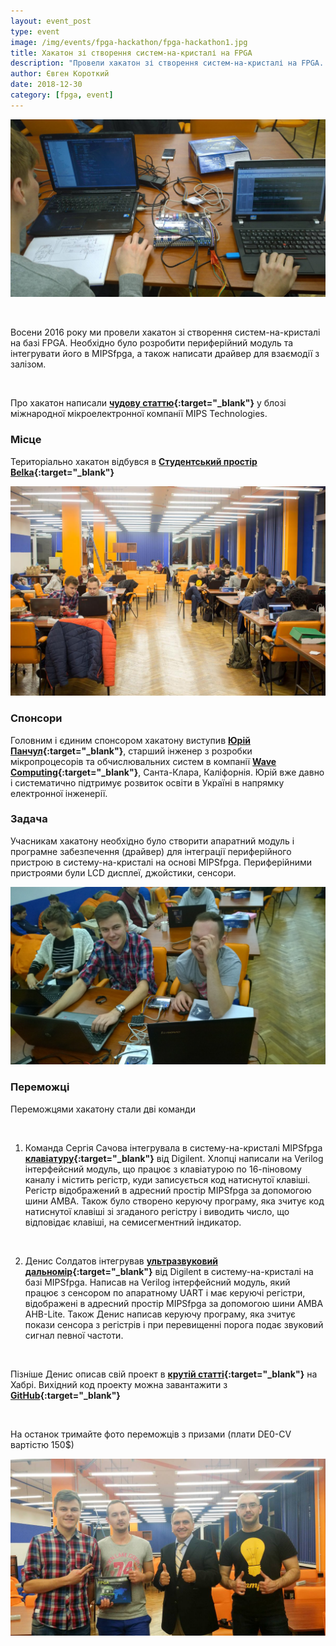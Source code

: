 ```yaml
---
layout: event_post
type: event
image: /img/events/fpga-hackathon/fpga-hackathon1.jpg
title: Хакатон зі створення систем-на-кристалі на FPGA
description: "Провели хакатон зі створення систем-на-кристалі на FPGA. Необхідно було розробити периферійний модуль та інтегрувати його в MIPSfpga, а також написати драйвер для взаємодії з залізом"
author: Євген Короткий
date: 2018-12-30
category: [fpga, event]
---
```


![](/img/events/fpga-hackathon/fpga-hackathon1.jpg)

<br>

Восени 2016 року ми провели хакатон зі створення систем-на-кристалі на базі FPGA. Необхідно було розробити периферійний модуль та інтегрувати його в MIPSfpga, а також написати драйвер для взаємодії з залізом. 

<br>

Про хакатон написали **[чудову статтю](https://www.mips.com/blog/ukraine-mips-fpga-hackathon-success/){:target="_blank"}** у блозі міжнародної мікроелектронної компанії MIPS Technologies.

### Місце

Територіально хакатон відбувся в **[Студентський простір Belka](https://www.facebook.com/belka.space.kpi/){:target="_blank"}**

![](/img/events/fpga-hackathon/fpga-hackathon4.jpg)

### Спонсори

Головним і єдиним спонсором хакатону виступив **[Юрій Панчул](https://www.facebook.com/yuri.panchul){:target="_blank"}**, старший інженер з розробки мікропроцесорів та обчислювальних систем в компанії **[Wave Computing](https://wavecomp.ai){:target="_blank"}**, Санта-Клара, Каліфорнія. Юрій вже давно і систематично підтримує розвиток освіти в Україні в напрямку електронної інженерії.

### Задача

Учасникам хакатону необхідно було створити апаратний модуль і програмне забезпечення (драйвер) для інтеграції периферійного пристрою в систему-на-кристалі на основі MIPSfpga. Периферійними пристроями були LCD дисплеї, джойстики, сенсори.

![](/img/events/fpga-hackathon/fpga-hackathon2.jpg)

### Переможці

Переможцями хакатону стали дві команди

<br>

1) Команда Сергія Сачова інтегрувала в систему-на-кристалі MIPSfpga **[клавіатуру](https://store.digilentinc.com/pmod-kypd-16-button-keypad/){:target="_blank"}** від Digilent. Хлопці написали на Verilog інтерфейсний модуль, що працює з клавіатурою по 16-піновому каналу і містить регістр, куди записується код натиснутої клавіші. Регістр відображений в адресний простір MIPSfpga за допомогою шини AMBA. Також було створено керуючу програму, яка зчитує код натиснутої клавіші зі згаданого регістру і виводить число, що відповідає клавіші, на семисегментний індикатор.

<br>

2) Денис Солдатов інтегрував **[ультразвуковий дальномір](https://store.digilentinc.com/pmodmaxsonar-maxbotix-ultrasonic-range-finder/){:target="_blank"}** від Digilent в систему-на-кристалі на базі MIPSfpga. Написав на Verilog інтерфейсний модуль, який працює з сенсором по апаратному UART і має керуючі регістри, відображені в адресний простір MIPSfpga за допомогою шини AMBA AHB-Lite. Також Денис написав керуючу програму, яка зчитує покази сенсора з регістрів і при перевищенні порога подає звуковий сигнал певної частоти. 

<br>

Пізніше Денис описав свій проект в **[крутій статті](https://habrahabr.ru/post/316770){:target="_blank"}** на Хабрі. Вихідний код проекту можна завантажити з **[GitHub](https://github.com/Denis-Kingit/UltraSonicToMIPSfpga){:target="_blank"}**

<br>

На останок тримайте фото переможців з призами (плати DE0-CV вартістю 150$)

![](/img/events/fpga-hackathon/fpga-hackathon3.jpg)



